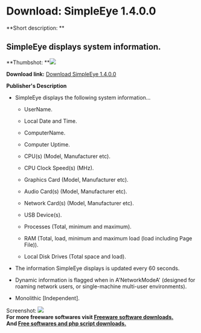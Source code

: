# Download: SimpleEye 1.4.0.0

**Short description: **

## SimpleEye displays system information.

  
**Thumbshot: **![](http://www.freewarefiles.com/screenshot/orsimpleeye_md.gif)   
  
**Download link:** [Download SimpleEye 1.4.0.0](http://freesoftwares.boysofts.com/SimpleEye_program_18006.html)  
  

**Publisher's Description**  
  

  
  

  * SimpleEye displays the following system information... 
    * UserName.
  

    * Local Date and Time.
  

    * ComputerName.
  

    * Computer Uptime.
  

    * CPU(s) (Model, Manufacturer etc).
  

    * CPU Clock Speed(s) (MHz).
  

    * Graphics Card (Model, Manufacturer etc).
  

    * Audio Card(s) (Model, Manufacturer etc).
  

    * Network Card(s) (Model, Manufacturer etc).
  

    * USB Device(s).
  

    * Processes (Total, minimum and maximum).
  

    * RAM (Total, load, minimum and maximum load (load including Page File)).
  

    * Local Disk Drives (Total space and load).
  

  * The information SimpleEye displays is updated every 60 seconds.
  
  

  * Dynamic information is flagged when in A'NetworkModeA' (designed for roaming network users, or single-machine multi-user environments).
  
  

  * Monolithic [Independent].

  
  
Screenshot: ![](http://www.freewarefiles.com/screenshot/orsimpleeye.gif)  
**For more freeware softwares visit [Freeware software downloads.](http://freesoftwares.boysofts.com/)**   
**And [Free softwares and php script downloads.](http://www.boysofts.com/)**

